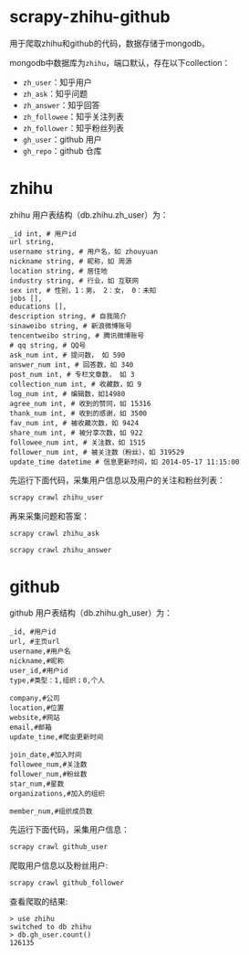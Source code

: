 scrapy-zhihu-github
===================

用于爬取zhihu和github的代码，数据存储于mongodb。

mongodb中数据库为`zhihu`，端口默认，存在以下collection：

 - `zh_user`：知乎用户
 - `zh_ask`：知乎问题
 - `zh_answer`：知乎回答
 - `zh_followee`：知乎关注列表
 - `zh_follower`：知乎粉丝列表
 - `gh_user`：github 用户
 - `gh_repo`：github 仓库


# zhihu

zhihu 用户表结构（db.zhihu.zh_user）为：

```
_id int, # 用户id
url string,
username string, # 用户名，如 zhouyuan
nickname string, # 昵称，如 周源
location string, # 居住地
industry string, # 行业，如 互联网
sex int, # 性别，1：男， 2：女， 0：未知
jobs [],
educations [],
description string, # 自我简介
sinaweibo string, # 新浪微博账号
tencentweibo string, # 腾讯微博账号
# qq string, # QQ号
ask_num int, # 提问数， 如 590
answer_num int, # 回答数，如 340
post_num int, # 专栏文章数， 如 3
collection_num int, # 收藏数，如 9
log_num int, # 编辑数，如14980
agree_num int, # 收到的赞同，如 15316
thank_num int, # 收到的感谢，如 3500
fav_num int, # 被收藏次数，如 9424
share_num int, # 被分享次数，如 922
followee_num int, # 关注数，如 1515
follower_num int, # 被关注数（粉丝），如 319529
update_time datetime # 信息更新时间，如 2014-05-17 11:15:00
```

先运行下面代码，采集用户信息以及用户的关注和粉丝列表：

```python
scrapy crawl zhihu_user
```

再来采集问题和答案：

```python
scrapy crawl zhihu_ask

scrapy crawl zhihu_answer
```



# github

github 用户表结构（db.zhihu.gh_user）为：

```
_id, #用户id
url, #主页url
username,#用户名
nickname,#昵称 
user_id,#用户id
type,#类型：1,组织；0,个人 

company,#公司
location,#位置 
website,#网站 
email,#邮箱 
update_time,#爬虫更新时间

join_date,#加入时间
followee_num,#关注数
follower_num,#粉丝数 
star_num,#星数 
organizations,#加入的组织

member_num,#组织成员数
```

先运行下面代码，采集用户信息：

```python
scrapy crawl github_user
```

爬取用户信息以及粉丝用户:

```python
scrapy crawl github_follower
```

查看爬取的结果:

```
> use zhihu
switched to db zhihu
> db.gh_user.count()
126135
```